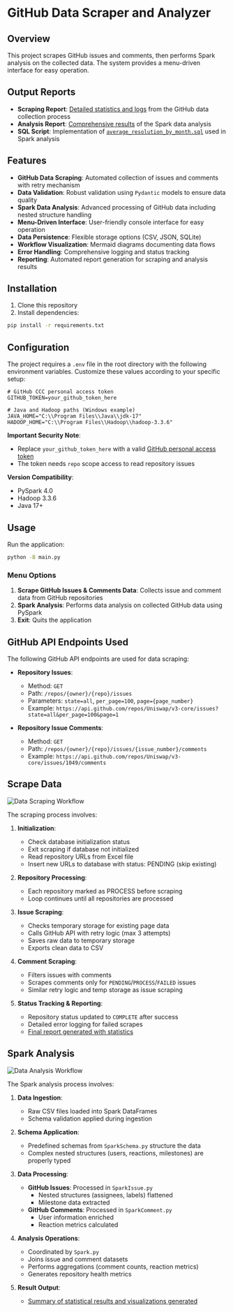 # GitHub Data Scraper and Analyzer

## Overview

This project scrapes GitHub issues and comments, then performs Spark analysis on the collected data. The system provides a menu-driven interface for easy operation.

## Output Reports

- **Scraping Report**: [Detailed statistics and logs](document/de_expsc_assessment_scrape_result.md) from the GitHub data collection process
- **Analysis Report**: [Comprehensive results](document/de_expsc_assessment_spark_result.md) of the Spark data analysis
- **SQL Script**: Implementation of [`average_resolution_by_month.sql`](https://github.com/makenaichu970413/exp-science-de-assessment/blob/main/sql/average_resolution_by_month.sql) used in Spark analysis

## Features

- **GitHub Data Scraping**: Automated collection of issues and comments with retry mechanism
- **Data Validation**: Robust validation using `Pydantic` models to ensure data quality
- **Spark Data Analysis**: Advanced processing of GitHub data including nested structure handling
- **Menu-Driven Interface**: User-friendly console interface for easy operation
- **Data Persistence**: Flexible storage options (CSV, JSON, SQLite)
- **Workflow Visualization**: Mermaid diagrams documenting data flows
- **Error Handling**: Comprehensive logging and status tracking
- **Reporting**: Automated report generation for scraping and analysis results

## Installation

1. Clone this repository
2. Install dependencies:

```bash
pip install -r requirements.txt
```

## Configuration

The project requires a `.env` file in the root directory with the following environment variables. Customize these values according to your specific setup:

```env
# GitHub CCC personal access token
GITHUB_TOKEN=your_github_token_here

# Java and Hadoop paths (Windows example)
JAVA_HOME="C:\\Program Files\\Java\\jdk-17"
HADOOP_HOME="C:\\Program Files\\Hadoop\\hadoop-3.3.6"
```

**Important Security Note**:

- Replace `your_github_token_here` with a valid [GitHub personal access token](https://github.com/settings/tokens)
- The token needs `repo` scope access to read repository issues

**Version Compatibility**:

- PySpark 4.0
- Hadoop 3.3.6
- Java 17+

## Usage

Run the application:

```bash
python -B main.py
```

### Menu Options

1. **Scrape GitHub Issues & Comments Data**: Collects issue and comment data from GitHub repositories
2. **Spark Analysis**: Performs data analysis on collected GitHub data using PySpark
3. **Exit**: Quits the application

## GitHub API Endpoints Used

The following GitHub API endpoints are used for data scraping:

- **Repository Issues**:

  - Method: `GET`
  - Path: `/repos/{owner}/{repo}/issues`
  - Parameters: `state=all`, `per_page=100`, `page={page_number}`
  - Example: `https://api.github.com/repos/Uniswap/v3-core/issues?state=all&per_page=100&page=1`

- **Repository Issue Comments**:
  - Method: `GET`
  - Path: `/repos/{owner}/{repo}/issues/{issue_number}/comments`
  - Example: `https://api.github.com/repos/Uniswap/v3-core/issues/1049/comments`

## Scrape Data

![Data Scraping Workflow](document/de_expsc_assessment_scrape_flow.png)

The scraping process involves:

1. **Initialization**:

   - Check database initialization status
   - Exit scraping if database not initialized
   - Read repository URLs from Excel file
   - Insert new URLs to database with status: PENDING (skip existing)

2. **Repository Processing**:

   - Each repository marked as PROCESS before scraping
   - Loop continues until all repositories are processed

3. **Issue Scraping**:

   - Checks temporary storage for existing page data
   - Calls GitHub API with retry logic (max 3 attempts)
   - Saves raw data to temporary storage
   - Exports clean data to CSV

4. **Comment Scraping**:

   - Filters issues with comments
   - Scrapes comments only for `PENDING`/`PROCESS`/`FAILED` issues
   - Similar retry logic and temp storage as issue scraping

5. **Status Tracking & Reporting**:
   - Repository status updated to `COMPLETE` after success
   - Detailed error logging for failed scrapes
   - [Final report generated with statistics](document/de_expsc_assessment_scrape_result.md)

## Spark Analysis

![Data Analysis Workflow](document/de_expsc_assessment_spark_flow.png)

The Spark analysis process involves:

1. **Data Ingestion**:

   - Raw CSV files loaded into Spark DataFrames
   - Schema validation applied during ingestion

2. **Schema Application**:

   - Predefined schemas from `SparkSchema.py` structure the data
   - Complex nested structures (users, reactions, milestones) are properly typed

3. **Data Processing**:

   - **GitHub Issues**: Processed in `SparkIssue.py`
     - Nested structures (assignees, labels) flattened
     - Milestone data extracted
   - **GitHub Comments**: Processed in `SparkComment.py`
     - User information enriched
     - Reaction metrics calculated

4. **Analysis Operations**:

   - Coordinated by `Spark.py`
   - Joins issue and comment datasets
   - Performs aggregations (comment counts, reaction metrics)
   - Generates repository health metrics

5. **Result Output**:
   - [Summary of statistical results and visualizations generated](document/de_expsc_assessment_spark_result.md)
